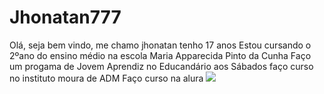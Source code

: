 # Jhonatan777
Olá, seja bem vindo, me chamo jhonatan tenho 17 anos 
Estou cursando o 2ºano do ensino médio na escola Maria Apparecida Pinto da Cunha
Faço um progama de Jovem Aprendiz no Educandário aos Sábados faço curso no instituto moura de ADM
Faço curso na alura 
![](https://www.google.com/url?sa=i&url=https%3A%2F%2Fbr.pinterest.com%2Fpin%2F776237685799613272%2F&psig=AOvVaw0lAFy8l1pOXAb02HBjawtz&ust=1717030567174000&source=images&cd=vfe&opi=89978449&ved=0CBEQjRxqGAoTCMiekbzTsYYDFQAAAAAdAAAAABDXAQ)

